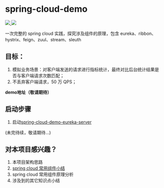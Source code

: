 # spring-cloud-demo

<p>
	<a target="_blank" href="https://github.com/leishiguang/spring-framework-mini/blob/master/LICENSE">
		<img src="https://img.shields.io/apm/l/vim-mode.svg?color=yellow" ></img>
	</a>
	<a target="_blank" href="https://www.oracle.com/technetwork/java/javase/downloads/index.html">
		<img src="https://img.shields.io/badge/JDK-1.8+-green.svg" ></img>
	</a>
</p>

一次完整的 spring cloud 实践，探究涉及组件的原理，包含 eureka、ribbon、hystrix、feign、zuul、stream、sleuth

## 目标：

1. 模拟业务场景：对客户端发送的请求进行指标统计，最终对比后台统计结果是否与客户端请求次数匹配；
2. 不丢弃客户端请求，50 万 QPS；

**demo地址（敬请期待）**

## 启动步骤

1. 启动[spring-cloud-demo-eureka-server](/all/spring-cloud-demo-eureka-server)

(未完待续，敬请期待...)

## 对本项目感兴趣？

1. 本项目架构思路
2. [spring cloud 常用组件小结](/docs/summary.md)
3. spring cloud 常用组件原理分析
4. 涉及到的其它知识点小结
